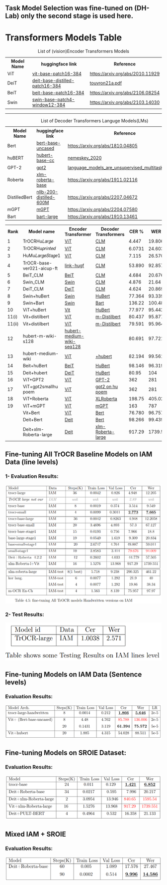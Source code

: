 ## Task Model Selection was fine-tuned on (DH-Lab) only the second stage is used here.
<h1 id ="Transformers Models Table">Transformers Models Table</h1>

<table style="width:100%">
<caption>List of (vision)Encoder Transformers Models </caption>
<tr>
    <th>Model Name</th>
    <th>huggingface link</th>
    <th>Reference</th>
  </tr>
  <tr>
    <td id ="vit">ViT</td>
    <td> <a href ="https://huggingface.co/google/vit-base-patch16-384">vit-base-patch16-384</a> </td>
    <td> <a href="https://arxiv.org/abs/2010.11929">https://arxiv.org/abs/2010.11929</a> </td>
  </tr>
  
  <tr>
    <td id="deit">DeiT</td>
    <td> <a href ="https://huggingface.co/facebook/deit-base-distilled-patch16-384">deit-base-distilled-patch16-384</a> </td>
    <td> <a href="http://proceedings.mlr.press/v139/touvron21a/touvron21a.pdf">touvron21a.pdf</a> </td>
  </tr>
  
  <tr>
    <td id="beit">BeiT</td>
    <td> <a href ="https://huggingface.co/microsoft/beit-base-patch16-384">beit-base-patch16-384</a> </td>
    <td> <a href="https://arxiv.org/abs/2106.08254">https://arxiv.org/abs/2106.08254</a> </td>
  </tr>
  <tr>
    <td id="swin">Swin</td>
    <td> <a href ="https://huggingface.co/microsoft/swin-base-patch4-window12-384">swin-base-patch4-window12-384</a> </td>
    <td> <a href="https://arxiv.org/abs/2103.14030">https://arxiv.org/abs/2103.14030</a> </td>
  </tr>
  
</table>

<hr>
<table style="width:100%">
  <caption>List of Decoder Transformers Languge Models(LMs)</caption>
<tr>
    <th>Model Name</th>
    <th>huggingface link</th>
    <th>Reference</th>
  </tr>
  <tr>
    <td id="bert">Bert</td>
    <td> <a href ="https://huggingface.co/bert-base-uncased?text=The+goal+of+life+is+%5BMASK%5D.">bert-base-uncased</a> </td>
    <td> <a href="https://arxiv.org/abs/1810.04805">https://arxiv.org/abs/1810.04805</a> </td>
  </tr>
  
  <tr>
    <td id="hubert">huBERT</td>
    <td> <a href ="https://huggingface.co/SZTAKI-HLT/hubert-base-cc">hubert-base-cc</a> </td>
    <td> <a href="https://hlt.bme.hu/en/publ/nemeskey_2020">nemeskey_2020</a> </td>
  </tr>
  
  <tr>
    <td id="gpt-2">GPT-2</td>
    <td> <a href ="https://huggingface.co/gpt2?text=Once+upon+a+time%2C">gpt2</a> </td>
    <td> <a href="https://d4mucfpksywv.cloudfront.net/better-language-models/language_models_are_unsupervised_multitask_learners.pdf">language_models_are_unsupervised_multitask_learners</a> </td>
  </tr>
  <tr>
    <td id ="roberta">Roberta</td>
    <td> <a href ="https://huggingface.co/xlm-roberta-base">xlm-roberta-base</a> </td>
    <td> <a href="https://arxiv.org/abs/1911.02116">https://arxiv.org/abs/1911.02116</a> </td>
  </tr>
  
  <tr>
    <td id="distilledbert">DistilledBert</td>
    <td> <a href ="https://huggingface.co/facebook/nllb-200-distilled-600M">nllb-200-distilled-600M</a> </td>
    <td> <a href="https://arxiv.org/abs/2207.04672">https://arxiv.org/abs/2207.04672</a> </td>
  </tr>
  
  <tr>
    <td id="mgpt">mGPT</td>
    <td> <a href ="https://huggingface.co/sberbank-ai/mGPT?text=Once+upon+a+time%2C">mGPT</a> </td>
    <td> <a href="https://arxiv.org/abs/2204.07580">https://arxiv.org/abs/2204.07580</a> </td>
  </tr>
  <tr>
    <td id="bart">Bart</td>
    <td> <a href ="https://huggingface.co/facebook/bart-large">bart-large</a> </td>
    <td> <a href= ""https://arxiv.org/abs/1910.13461>https://arxiv.org/abs/1910.13461</a> </td>
  </tr>
</table>


<table id="customers">
  <tr>
    <th>Rank</th>
    <th>Model name</th>
    <th>Encoder Transformer</th>
    <th>Decoder Transformers</th>
    <th>CER %</th>
    <th>WER %</th>
  </tr>
  <tr>
    <td>1</>
    <td>TrOCRHu𝐿𝑎𝑟𝑔𝑒</td>
    <td > <a href="#vit"> ViT </a></td>
    <td><a href="#roberta"> CLM </a> </td>
    <td>4.447</td>
    <td>19.806</td>

  </tr>
  <tr>
    <td>2</td>
    <td>TrOCRHu𝑝𝑟𝑖𝑛𝑡𝑒𝑑</td>
    <td><a href="#vit"> ViT</a></td>
    <td><a href="#roberta"> CLM </a></td>
    <td>6.0731</td>
    <td>24.603</td>
  </tr>
  <tr>
    <td>3</td>
    <td>HuMu𝐿𝑎𝑟𝑔𝑒𝑆𝑡𝑎𝑔𝑒1 </td>
    <td><a href="#vit">ViT </a></td>
    <td><a href="#roberta"> CLM </a></td>
    <td>7.115</td>
    <td>26.570</td>
  </tr>
  <tr>
    <td>4</td>
    <td>TrOCR-base-ver021-aicup-ft</td>
    <td> <a href="https://huggingface.co/ycchen/TrOCR-base-ver021-aicup-ft"> link-hugf</a></td>
    <td><a href="#roberta"> CLM </a></td>
    <td>53.890</td>
    <td>92.857</td>
  </tr>
  <tr>
    <td>5</td>
    <td> BeiT_CLM </td>
    <td><a href="#beit"> BeiT </a></td>
    <td><a href="#roberta"> CLM </a></td>
    <td>4.684</td>
    <td>20.676</td>
  </tr>
  <tr>
    <td>6</td>
    <td> Swin_CLM </td>
    <td> <a href="#swin">Swin </a></td>
    <td> <a href="#roberta"> CLM </a></td>
    <td>4.876</td>
    <td>21.64</td>
  </tr>
  <tr>
    <td>7</td>
    <td>  DeiT_CLM  </td>
    <td> <a href="#deit"> DeiT </a></td>
    <td> <a href="#roberta"> CLM </a></td>
    <td>4.624</td>
    <td>20.869</td>
  </tr>
  <tr>
    <td>8</td>
    <td>Swin+huBert</td>
    <td><a href="#swin">Swin </a></td>
    <td><a href="#hubert"> HuBert </a></td>
    <td>77.364</td>
    <td>93.339</td>
  </tr>
  <tr>
    <td>9</td>
    <td>Swin+Bart</td>
    <td> <a href="#swin">Swin </a></td>
    <td> <a href="#bart"> Bart </a></td>
    <td>136.22</td>
    <td>100.48 </td>
  </tr>
  <tr>
    <td>10</td>
    <td>ViT+huBert</td>
    <td><a href="#vit">Vit </a></td>
    <td> <a href="#hubert"> HuBert </a></td>
    <td>77.977</td>
    <td>95.442</td>
  </tr>
 
 <tr>
    <td>11(i)</td>
    <td>Vit+distilbert</td>
    <td><a href="#vit">ViT </a></td>
    <td> <a href="#distilledbert"> m-Distilbert </a> </td>
    <td>80.437</td>
    <td>95.877</td>
 </tr>
 
 <tr>
    <td>11(ii)</td>
    <td>Vit+distilbert</td>
    <td><a href="#vit">ViT </a></td>
    <td> <a href="#distilledbert"> m-Distilbert </a> </td>
    <td>79.591</td>
    <td>95.964</td>
 </tr>
 
 <tr>
    <td>12</td>
    <td>hubert-m-wiki-s128</td>
    <td><a href="https://huggingface.co/SzegedAI/hubert-medium-wiki-seq128"> hubert-medium-wiki-seq128</a></td>
    <td></td>
    <td>80.691</td>
    <td>97.721</td>
  </tr>
 <tr>
    <td>13</td>
    <td>hubert-medium-wiki</td>
    <td><a href="https://huggingface.co/SzegedAI/hubert-medium-wiki-seq128">ViT </a></td>
    <td> <a href="#hubert">+hubert</a> </td>
    <td>82.194</td>
    <td>99.561</td>
  </tr>
 <tr>
    <td>14</td>
    <td>Beit+huBert</td>
    <td><a href="#beit"> BeiT </a></td>
    <td><a href="#hubert"> HuBert </a></td>
    <td>98.146</td>
    <td>96.319</td>
  </tr>
 
 <tr>
    <td>15</td>
    <td>Deit+hubert</td>
    <td> <a href="#deit"> DeiT </a></td>
    <td> <a href= "#hubert"> HuBert </a></td>
    <td>80.95</td>
    <td>104</td>
  </tr>
 <tr>
    <td>16</td>
    <td>ViT+GPT2</td>
    <td> <a href="#vit">ViT </a></td>
    <td> <a href="#gpt-2"> GPT-2</a></td>
    <td>362</td>
    <td>281 </td>
  </tr>
 
 <tr>
    <td>17</td>
    <td>ViT+gpt2smallhu poem</td>
    <td><a href="#vit">ViT </a></td>
    <td><a href="#roberta"> gpt2 on hu poem</a></td>
    <td>362</td>
    <td>281</td>
  </tr>
 
 <tr>
    <td>18</td>
    <td>ViT+Roberta</td>
    <td><a href="#vit">ViT </a></td>
    <td><a href="#roberta"> XLRoberta </a></td>
    <td>198.75</td>
    <td>405.02</td>
  </tr>
 
 <tr>
    <td>19</td>
    <td>ViT+mGPT</td>
    <td> <a href="#vit">ViT </a></td>
    <td> <a href="#mgpt">mGPT </a></td>
    <td>163</td>
    <td>787</td>
  </tr>
 <tr>
    <td></>
    <td>Vit+Bert</td>
    <td > <a href="#vit"> ViT </a></td>
    <td><a href="#bert"> Bert </a> </td>
    <td>76.780</td>
    <td>96.757</td>
  </tr>
  
   <tr>
    <td></>
    <td>Deit+Bert</td>
    <td > <a href="#deit"> Deit </a></td>
    <td><a href="#bert"> Bert </a> </td>
    <td>98.266</td>
    <td>99.439</td>
  </tr>
  
  <tr>
    <td></>
    <td>Deit+xlm-Roberta-large</td>
    <td > <a href="#deit"> Deit </a></td>
    <td><a href="#roberta"> xlm-Roberta-large </a> </td>
    <td>917.29</td>
    <td>1739.551</td>
  </tr>
</table>

## Fine-tuning All TrOCR Baseline Models on IAM Data (line levels)
### 1- Evaluation Results: 
![plot](https://github.com/Mohammed20201991/OCR_HU_Tra2022/blob/main/HuTrOCR/images/all_TrOCR_Models.PNG)

### 2- Test Results:
![plot](https://github.com/Mohammed20201991/OCR_HU_Tra2022/blob/main/HuTrOCR/images/all_TrOCR_Models_test_results.PNG)
## Fine-tuning Models on IAM Data (Sentence levels)
### Evaluation Results: 
![plot](https://github.com/Mohammed20201991/OCR_HU_Tra2022/blob/main/HuTrOCR/images/IAM_Sentence_level.PNG)

## Fine-tuning Models on SROIE Dataset:
### Evaluation Results: 
![plot](https://github.com/Mohammed20201991/OCR_HU_Tra2022/blob/main/HuTrOCR/images/fine-tuning%20combinations%20of%20models%20on%20SROIE.PNG)

## Mixed IAM + SROIE 
### Evaluation Results: 
![plot](https://github.com/Mohammed20201991/OCR_HU_Tra2022/blob/main/HuTrOCR/images/Mixed_IAM_SROIE.PNG)
</body>
</html>

